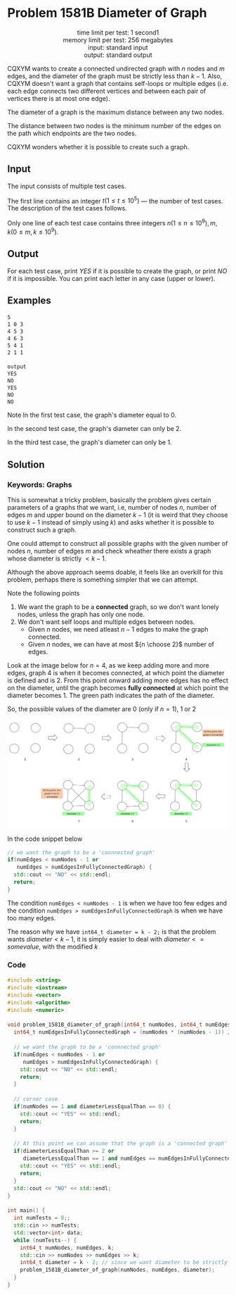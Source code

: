 

# Problem 1581B Diameter of Graph

<p align="center">
time limit per test: 1 second1 <br />
memory limit per test: 256 megabytes <br />
input: standard input <br />
output: standard output <br />
</p>

CQXYM wants to create a connected undirected graph with $n$ nodes and $m$ edges, and the diameter of the graph must be
strictly less than $k−1$. Also, CQXYM doesn't want a graph that contains self-loops or multiple edges (i.e. each edge
connects two different vertices and between each pair of vertices there is at most one edge).

The diameter of a graph is the maximum distance between any two nodes.

The distance between two nodes is the minimum number of the edges on the path which endpoints are the two nodes.

CQXYM wonders whether it is possible to create such a graph.

## Input
The input consists of multiple test cases.

The first line contains an integer $t(1 ≤ t ≤ 10^5)$ — the number of test cases. The description of the test cases follows.

Only one line of each test case contains three integers $n(1≤n≤10^9), m, k (0≤m,k≤10^9)$.

## Output
For each test case, print $YES$ if it is possible to create the graph, or print $NO$ if it is impossible. You can print
each letter in any case (upper or lower).

## Examples
```
5
1 0 3
4 5 3
4 6 3
5 4 1
2 1 1

output
YES
NO
YES
NO
NO
```
Note
In the first test case, the graph's diameter equal to 0.

In the second test case, the graph's diameter can only be 2.

In the third test case, the graph's diameter can only be 1.

## Solution
### Keywords: Graphs
This is somewhat a tricky problem, basically the problem gives certain parameters of a graphs that we want, i.e, number
of nodes $n$, number of edges $m$ and upper bound on the diameter $k-1$ (it is weird that they choose to use $k-1$
instead of simply using $k$) and asks whether it is possible to construct such a graph.

One could attempt to construct all possible graphs with the given number of nodes $n$, number of edges $m$ and check
wheather there exists a graph whose diameter is strictly $< k-1$.

Although the above approach seems doable, it feels like an overkill for this problem, perhaps there is something simpler
that we can attempt.

Note the following points
1. We want the graph to be a **connected** graph, so we don't want lonely nodes, unless the graph has only one node.
2. We don't want self loops and multiple edges between nodes.
   * Given $n$ nodes, we need atleast $n-1$ edges to make the graph connected.
   * Given $n$ nodes, we can have at most ${n \choose 2}$ number of edges.

Look at the image below for $n=4$, as we keep adding more and more edges, graph $4$ is when it becomes
connected, at which point the diameter is defined and is $2$. From this point onward adding more edges has
no effect on the diameter, until the graph becomes **fully connected** at which point the diameter becomes
$1$. The green path indicates the path of the diameter.

So, the possible values of the diameter are $0$ (only if $n=1$), $1$ or $2$

![Image](1581B_diameter_of_graph.jpg)

In the code snippet below
```cpp
// we want the graph to be a 'connnected graph'
if(numEdges < numNodes - 1 or
   numEdges > numEdgesInFullyConnectedGraph) {
  std::cout << "NO" << std::endl;
  return;
}
```

The condition `numEdges < numNodes - 1` is when we have too few edges and the condition `numEdges > numEdgesInFullyConnectedGraph` is when we have too many edges.

The reason why we have `int64_t diameter = k - 2;` is that the problem wants $diameter < k - 1$, it is simply easier to
deal with $diameter <= some value$, with the modified $k$

### Code
```cpp
#include <string>
#include <iostream>
#include <vector>
#include <algorithm>
#include <numeric>

void problem_1581B_diameter_of_graph(int64_t numNodes, int64_t numEdges, int64_t diameterLessEqualThan) {
  int64_t numEdgesInFullyConnectedGraph = (numNodes * (numNodes - 1)) / 2;

  // we want the graph to be a 'connnected graph'
  if(numEdges < numNodes - 1 or
     numEdges > numEdgesInFullyConnectedGraph) {
    std::cout << "NO" << std::endl;
    return;
  }

  // corner case
  if(numNodes == 1 and diameterLessEqualThan == 0) {
    std::cout << "YES" << std::endl;
    return;
  }

  // At this point we can assume that the graph is a 'connected graph'
  if(diameterLessEqualThan >= 2 or
     diameterLessEqualThan == 1 and numEdges == numEdgesInFullyConnectedGraph) {
    std::cout << "YES" << std::endl;
    return;
  }
  std::cout << "NO" << std::endl;
}

int main() {
  int numTests = 0;;
  std::cin >> numTests;
  std::vector<int> data;
  while (numTests--) {
    int64_t numNodes, numEdges, k;
    std::cin >> numNodes >> numEdges >> k;
    int64_t diameter = k - 2; // since we want diameter to be strictly less than k - 1
    problem_1581B_diameter_of_graph(numNodes, numEdges, diameter);
  }
}

```
